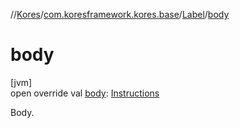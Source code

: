 //[Kores](../../../index.md)/[com.koresframework.kores.base](../index.md)/[Label](index.md)/[body](body.md)

# body

[jvm]\
open override val [body](body.md): [Instructions](../../com.koresframework.kores/-instructions/index.md)

Body.
